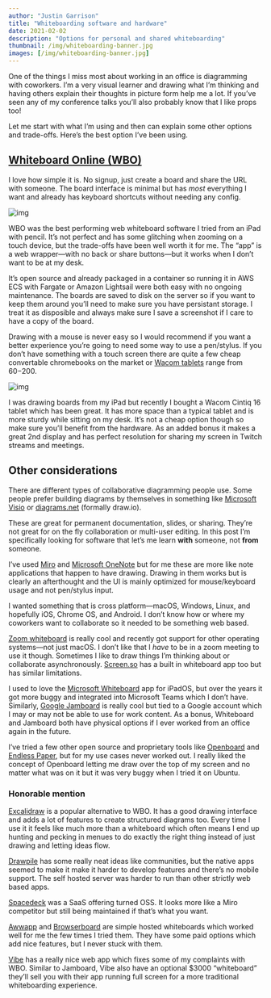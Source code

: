 ```yaml
---
author: "Justin Garrison"
title: "Whiteboarding software and hardware"
date: 2021-02-02
description: "Options for personal and shared whiteboarding"
thumbnail: /img/whiteboarding-banner.jpg 
images: [/img/whiteboarding-banner.jpg]
---
```


One of the things I miss most about working in an office is diagramming with coworkers. I’m a very visual learner and drawing what I’m thinking and having others explain their thoughts in picture form help me a lot. If you’ve seen any of my conference talks you’ll also probably know that I like props too!

Let me start with what I’m using and then can explain some other options and trade-offs. Here’s the best option I’ve been using.

## [Whiteboard Online (WBO)](https://wbo.ophir.dev/)

I love how simple it is. No signup, just create a board and share the URL with someone. The board interface is minimal but has *most* everything I want and already has keyboard shortcuts without needing any config.

![img](/img/wbo-1.png)

WBO was the best performing web whiteboard software I tried from an iPad with pencil. It’s not perfect and has some glitching when zooming on a touch device, but the trade-offs have been well worth it for me. The “app” is a web wrapper—with no back or share buttons—but it works when I don’t want to be at my desk.

It’s open source and already packaged in a container so running it in AWS ECS with Fargate or Amazon Lightsail were both easy with no ongoing maintenance. The boards are saved to disk on the server so if you want to keep them around you’ll need to make sure you have persistant storage. I treat it as disposible and always make sure I save a screenshot if I care to have a copy of the board.

Drawing with a mouse is never easy so I would recommend if you want a better experience you’re going to need some way to use a pen/stylus. If you don’t have something with a touch screen there are quite a few cheap convertable chromebooks on the market or [Wacom tablets](https://estore.wacom.com/en-US/tablets.html) range from $60-$200.

![img](/img/whiteboarding-cintiq.jpg)

I was drawing boards from my iPad but recently I bought a Wacom Cintiq 16 tablet which has been great. It has more space than a typical tablet and is more sturdy while sitting on my desk. It’s not a cheap option though so make sure you’ll benefit from the hardware. As an added bonus it makes a great 2nd display and has perfect resolution for sharing my screen in Twitch streams and meetings.

## Other considerations

There are different types of collaborative diagramming people use. Some people prefer building diagrams by themselves in something like [Microsoft Visio](https://www.microsoft.com/en-us/microsoft-365/visio/flowchart-software) or [diagrams.net](https://diagrams.net/) (formally draw.io).

These are great for permanent documentation, slides, or sharing. They’re not great for on the fly collaboration or multi-user editing. In this post I’m specifically looking for software that let’s me learn **with** someone, not **from** someone.

I’ve used [Miro](https://miro.com/) and [Microsoft OneNote](https://www.onenote.com/) but for me these are more like note applications that happen to have drawing. Drawing in them works but is clearly an afterthought and the UI is mainly optimized for mouse/keyboard usage and not pen/stylus input.

I wanted something that is cross platform—macOS, Windows, Linux, and hopefully iOS, Chrome OS, and Android. I don’t know how or where my coworkers want to collaborate so it needed to be something web based.

[Zoom whiteboard](https://support.zoom.us/hc/en-us/articles/205677665-Sharing-a-whiteboard) is really cool and recently got support for other operating systems—not just macOS. I don’t like that I *have* to be in a zoom meeting to use it though. Sometimes I like to draw things I’m thinking about or collaborate asynchronously. [Screen.so](https://screen.so/) has a built in whiteboard app too but has similar limitations.

I used to love the [Microsoft Whiteboard](https://www.microsoft.com/en-us/microsoft-365/microsoft-whiteboard/digital-whiteboard-app) app for iPadOS, but over the years it got more buggy and integrated into Microsoft Teams which I don’t have. Similarly, [Google Jamboard](https://jamboard.google.com/) is really cool but tied to a Google account which I may or may not be able to use for work content. As a bonus, Whiteboard and Jamboard both have physical options if I ever worked from an office again in the future.

I’ve tried a few other open source and proprietary tools like [Openboard](https://openboard.ch/index.en.html) and [Endless Paper](https://www.endlesspaper.app/), but for my use cases never worked out. I really liked the concept of Openboard letting me draw over the top of my screen and no matter what was on it but it was very buggy when I tried it on Ubuntu.

### Honorable mention

[Excalidraw](https://github.com/excalidraw/excalidraw) is a popular alternative to WBO. It has a good drawing interface and adds a lot of features to create structured diagrams too. Every time I use it it feels like much more than a whiteboard which often means I end up hunting and pecking in menues to do exactly the right thing instead of just drawing and letting ideas flow.

[Drawpile](https://drawpile.net/) has some really neat ideas like communities, but the native apps seemed to make it make it harder to develop features and there’s no mobile support. The self hosted server was harder to run than other strictly web based apps.

[Spacedeck](https://github.com/spacedeck/spacedeck-open) was a SaaS offering turned OSS. It looks more like a Miro competitor but still being maintained if that’s what you want.

[Awwapp](https://awwapp.com/#) and [Browserboard](https://browserboard.com/) are simple hosted whiteboards which worked well for me the few times I tried them. They have some paid options which add nice features, but I never stuck with them.

[Vibe](https://app.vibe.us/) has a really nice web app which fixes some of my complaints with WBO. Similar to Jamboard, Vibe also have an optional $3000 “whiteboard” they’ll sell you with their app running full screen for a more traditional whiteboarding experience.
